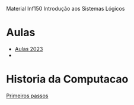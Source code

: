 Material Inf150 Introdução aos Sistemas Lógicos

# Aulas 

* [Aulas 2023](https://github.com/arduinoufv/inf150/tree/master/aulas2023)
*
# Historia da Computacao

[Primeiros passos](https://www.neatorama.com/2008/01/25/the-wonderful-world-of-early-computing/)
